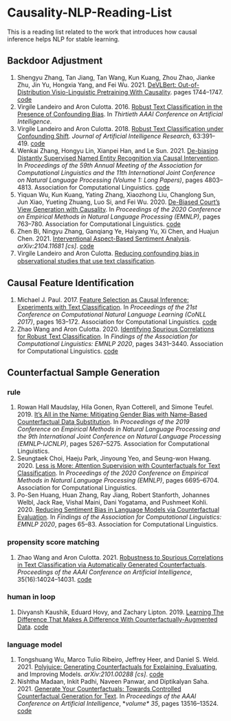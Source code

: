 # Causality-NLP-Reading-List

This is a reading list related to the work that introduces how causal inference helps NLP for stable learning.

## Backdoor Adjustment

1. Shengyu Zhang, Tan Jiang, Tan Wang, Kun Kuang, Zhou Zhao, Jianke Zhu, Jin Yu, Hongxia Yang, and Fei Wu. 2021. [DeVLBert: Out-of-Distribution Visio-Linguistic Pretraining With Causality](https://openaccess.thecvf.com/content/CVPR2021W/CiV/html/Zhang_DeVLBert_Out-of-Distribution_Visio-Linguistic_Pretraining_With_Causality_CVPRW_2021_paper.html). pages 1744–1747. [code](https://github.com/shengyuzhang/DeVLBert)
2. Virgile Landeiro and Aron Culotta. 2016. [Robust Text Classification in the Presence of Confounding Bias](https://www.aaai.org/ocs/index.php/AAAI/AAAI16/paper/view/12445/11582). In *Thirtieth AAAI Conference on Artificial Intelligence*.
3. Virgile Landeiro and Aron Culotta. 2018. [Robust Text Classification under Confounding Shift](https://www.jair.org/index.php/jair/article/view/11248/26445). *Journal of Artificial Intelligence Research*, 63:391–419. [code](https://github.com/tapilab/jair-2018-confound)
4. Wenkai Zhang, Hongyu Lin, Xianpei Han, and Le Sun. 2021. [De-biasing Distantly Supervised Named Entity Recognition via Causal Intervention](https://aclanthology.org/2021.acl-long.371). In *Proceedings of the 59th Annual Meeting of the Association for Computational Linguistics and the 11th International Joint Conference on Natural Language Processing (Volume 1: Long Papers)*, pages 4803–4813. Association for Computational Linguistics. [code](github.com/zwkatgithub/DSCAU)
5. Yiquan Wu, Kun Kuang, Yating Zhang, Xiaozhong Liu, Changlong Sun, Jun Xiao, Yueting Zhuang, Luo Si, and Fei Wu. 2020. [De-Biased Court’s View Generation with Causality](https://aclanthology.org/2020.emnlp-main.56). In *Proceedings of the 2020 Conference on Empirical Methods in Natural Language Processing (EMNLP)*, pages 763–780. Association for Computational Linguistics. [code](https://aclanthology.org/2020.emnlp-main.56)
6. Zhen Bi, Ningyu Zhang, Ganqiang Ye, Haiyang Yu, Xi Chen, and Huajun Chen. 2021. [Interventional Aspect-Based Sentiment Analysis](http://arxiv.org/abs/2104.11681). *arXiv:2104.11681 [cs]*. [code](https://github.com/zjunlp/SENTA)
7. Virgile Landeiro and Aron Culotta. [Reducing confounding bias in observational studies that use text classiﬁcation](http://www.cs.iit.edu/~culotta/pubs/landeiro16reducing.pdf).

## Causal Feature Identification

1. Michael J. Paul. 2017. [Feature Selection as Causal Inference: Experiments with Text Classification](https://aclanthology.org/K17-1018.pdf). In *Proceedings of the 21st Conference on Computational Natural Language      Learning (CoNLL 2017)*, pages 163–172. Association for Computational Linguistics. [code](https://github.com/tapilab/jair-2018-confound)
2. Zhao Wang and Aron Culotta. 2020. [Identifying Spurious Correlations for Robust Text Classification](https://aclanthology.org/2020.findings-emnlp.308.pdf). In *Findings of the Association for Computational Linguistics: EMNLP 2020*, pages 3431–3440. Association for Computational Linguistics. [code](https://github.com/tapilab/emnlp-2020-spurious)

## Counterfactual Sample Generation

### rule

1. Rowan Hall Maudslay, Hila Gonen, Ryan Cotterell, and Simone Teufel. 2019. [It’s All in the Name: Mitigating Gender Bias with Name-Based Counterfactual Data Substitution](https://www.aclweb.org/anthology/D19-1530). In *Proceedings of the 2019 Conference on Empirical Methods in Natural Language Processing and the 9th International Joint Conference on Natural Language Processing (EMNLP-IJCNLP)*, pages 5267–5275. Association for Computational Linguistics. 
2. Seungtaek Choi, Haeju Park, Jinyoung Yeo, and Seung-won Hwang. 2020. [Less is More: Attention Supervision with Counterfactuals for Text Classification](https://www.aclweb.org/anthology/2020.emnlp-main.543). In *Proceedings of the 2020 Conference on Empirical Methods in Natural Language Processing (EMNLP)*, pages 6695–6704. Association for Computational Linguistics.
3. Po-Sen Huang, Huan Zhang, Ray Jiang, Robert Stanforth, Johannes Welbl, Jack Rae, Vishal Maini, Dani Yogatama, and Pushmeet Kohli. 2020. [Reducing Sentiment Bias in Language Models via Counterfactual Evaluation](https://www.aclweb.org/anthology/2020.findings-emnlp.7). In *Findings of the Association for Computational Linguistics: EMNLP 2020*, pages 65–83. Association for Computational Linguistics. 

### propensity score matching 

1. Zhao Wang and Aron Culotta. 2021. [Robustness to Spurious Correlations in Text Classification via Automatically Generated Counterfactuals](https://ojs.aaai.org/index.php/AAAI/article/view/17651). *Proceedings of the AAAI Conference on Artificial Intelligence*, 35(16):14024–14031. [code](https://github.com/tapilab/aaai-2021-counterfactuals)

### human in loop

1. Divyansh Kaushik, Eduard Hovy, and Zachary Lipton. 2019. [Learning The Difference That Makes A Difference With Counterfactually-Augmented Data](https://arxiv.org/pdf/1909.12434.pdf). [code](https://github.com/acmi-lab/counterfactually-augmented-data)

### language model

1. Tongshuang Wu, Marco Tulio Ribeiro, Jeffrey Heer, and Daniel S. Weld. 2021. [Polyjuice: Generating Counterfactuals for Explaining, Evaluating](https://arxiv.org/pdf/2101.00288.pdf), and Improving Models. *arXiv:2101.00288 [cs]*. [code](https://github.com/tongshuangwu/polyjuice)
2. Nishtha Madaan, Inkit Padhi, Naveen Panwar, and Diptikalyan Saha. 2021. [Generate Your Counterfactuals: Towards Controlled Counterfactual Generation for Text](https://ojs.aaai.org/index.php/AAAI/article/view/17594). In *Proceedings of the AAAI Conference on Artificial Intelligence*, **volume\* *35**, pages 13516–13524. [code](https://github.com/annon-author9/GYC)

